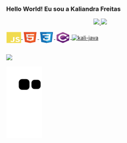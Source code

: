### Hello World! Eu sou a Kaliandra Freitas

<div align="center">
  <a href="https://github.com/kaliandra727">
  <img height="180em" src="https://github-readme-stats.vercel.app/api?username=Kaliandra727&show_icons=true&theme=cobalt&include_all_commits=true&count_private=true"/>
  <img height="180em" src="https://github-readme-stats.vercel.app/api/top-langs/?username=Kaliandra727&layout=compact&langs_count=7&theme=cobalt"/>
</div>
<div style="display: inline_block"><br>
  <img align="center" alt="kali-Js" height="30" width="40" src="https://raw.githubusercontent.com/devicons/devicon/master/icons/javascript/javascript-plain.svg">
  <img align="center" alt="kali-HTML" height="30" width="40" src="https://raw.githubusercontent.com/devicons/devicon/master/icons/html5/html5-original.svg">
  <img align="center" alt="kali-CSS" height="30" width="40" src="https://raw.githubusercontent.com/devicons/devicon/master/icons/css3/css3-original.svg">
  <img align="center" alt="kali-Csharp" height="30" width="40" src="https://raw.githubusercontent.com/devicons/devicon/master/icons/csharp/csharp-original.svg">
  <img align="center" alt="kali-java" heigth="30" width="40" src="https://cdn.jsdelivr.net/gh/devicons/devicon@v2.15.1/devicon.min.css">
</div> 
  
  ##
  
  <div> 
  <a href="https://www.instagram.com/kaliandra_freitas_pereira/" target="_blank"><img src="https://img.shields.io/badge/-Instagram-%23E4405F?style=for-the-badge&logo=instagram&logoColor=white" target="_blank"></a>
 
  ![Snake animation](https://github.com/rafaballerini/rafaballerini/blob/output/github-contribution-grid-snake.svg)
 
</div>
